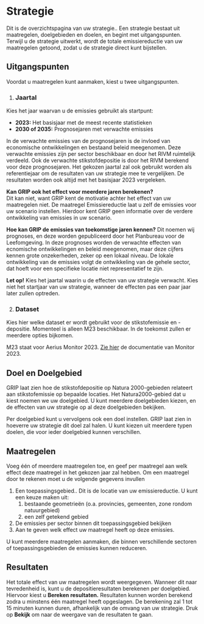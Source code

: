 # Strategie

Dit is de overzichtspagina van uw strategie.. Een strategie bestaat uit maatregelen, doelgebieden en doelen, en begint met uitgangspunten. Terwijl u de strategie uitwerkt, wordt de totale emissiereductie van uw maatregelen getoond, zodat u de strategie direct kunt bijstellen.

## Uitgangspunten

Voordat u maatregelen kunt aanmaken, kiest u twee uitgangspunten.

1. ### Jaartal

Kies het jaar waarvan  u de emissies gebruikt als startpunt:

- **2023:** Het basisjaar met de meest recente statistieken  
- **2030 of 2035:** Prognosejaren met verwachte emissies

In de verwachte emissies van de prognosejaren is de invloed van economische ontwikkelingen en bestaand beleid meegenomen. Deze verwachte emissies zijn per sector beschikbaar en door het RIVM ruimtelijk verdeeld. Ook de verwachte stikstofdepositie is door het RIVM berekend voor deze prognosejaren. Het gekozen jaartal zal ook gebruikt worden als referentiejaar om de resultaten van uw strategie mee te vergelijken. De resultaten worden ook altijd met het basisjaar 2023 vergeleken.

**Kan GRIP ook het effect voor meerdere jaren berekenen?**  
Dit kan niet, want GRIP kent de motivatie achter het effect van uw maatregelen niet. De maatregel Emissiereductie laat u zelf de emissies voor uw scenario instellen. Hierdoor kent GRIP geen informatie over de verdere ontwikkeling van emissies in uw scenario.

**Hoe kan GRIP de emissies van toekomstige jaren kennen?**
Dit noemen wij prognoses, en deze worden gepubliceerd door het Planbureau voor de Leefomgeving. In deze prognoses worden de verwachte effecten van ecnomische ontwikkelingen en beleid meegenomen, maar deze cijfers kennen grote onzekerheden, zeker op een lokaal niveau. De lokale ontwikkeling van de emissies volgt de ontwikkeling van de gehele sector, dat hoeft voor een specifieke locatie niet representatief te zijn.

**Let op!** Kies het jaartal waarin u de effecten van uw strategie verwacht. Kies niet het startjaar van uw strategie, wanneer de effecten pas een paar jaar later zullen optreden.

2. ### Dataset

Kies hier welke dataset er wordt gebruikt voor de stikstofemissie en \-depositie. Momenteel is alleen M23 beschikbaar. In de toekomst zullen er meerdere opties bijkomen.

M23 staat voor Aerius Monitor 2023\. [Zie hier](https://www.rivm.nl/bibliotheek/rapporten/2023-0280.pdf) de documentatie van Monitor 2023\. 

## Doel en Doelgebied

GRIP laat zien hoe de stikstofdepositie op Natura 2000-gebieden relateert aan stikstofemissie op bepaalde locaties. Het Natura2000-gebied dat u kiest noemen we uw doelgebied. U kunt meerdere doelgebieden kiezen, en de effecten van uw strategie op al deze doelgebieden bekijken.

Per doelgebied kunt u vervolgens ook een doel instellen. GRIP laat zien in hoeverre uw strategie dit doel zal halen. U kunt kiezen uit meerdere typen doelen, die voor ieder doelgebied kunnen verschillen. 

## Maatregelen

Voeg één of meerdere maatregelen toe, en geef per maatregel aan welk effect deze maatregel in het gekozen jaar zal hebben. Om een maatregel door te rekenen moet u de volgende gegevens invullen

1. Een toepassingsgebied.. Dit is de locatie van uw emissiereductie. U kunt een keuze maken uit:  
   1. bestaande geometrieën (o.a. provincies, gemeenten, zone rondom natuurgebied)  
   2. een zelf getekend gebied  
2. De emissies per sector binnen dit toepassingsgebied bekijken  
3. Aan te geven welk effect uw maatregel heeft op deze emissies. 

U kunt meerdere maatregelen aanmaken, die binnen verschillende sectoren of toepassingsgebieden de emissies kunnen reduceren.

## Resultaten

Het totale effect van uw maatregelen wordt weergegeven. Wanneer dit naar tevredenheid is, kunt u de depositieresultaten berekenen per doelgebied. Hiervoor kiest u **Bereken resultaten.** Resultaten kunnen worden berekend zodra u minstens één maatregel heeft opgeslagen. De berekening zal 1 tot 15 minuten kunnen duren, afhankelijk van de omvang van uw strategie. Druk op **Bekijk** om naar de weergave van de resultaten te gaan.  
